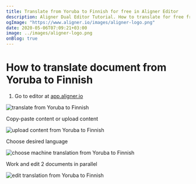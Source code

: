 ```yaml
---
title: Translate from Yoruba to Finnish for free in Aligner Editor
description: Aligner Dual Editor Tutorial. How to translate for free from Yoruba to Finnish. Aligner is multilingual document management platform. 
ogImage: "https://www.aligner.io/images/aligner-logo.png"
date: 2020-05-06T07:09:21+03:00
image: ../images/aligner-logo.png
onBlog: true
---
```


# How to translate document from Yoruba to Finnish

1. Go to editor at [app.aligner.io](https://app.aligner.io "Aligner App web page")

![translate from Yoruba to Finnish](../aligner-blank-editor.png "translate from Yoruba to Finnish")

Copy-paste content or upload content

![upload content from Yoruba to Finnish](../aligner-uploaded-document.png "upload content from Yoruba to Finnish")

Choose desired language

![choose machine translation from Yoruba to Finnish](../aligner-language-dropdown.png "choose machine translation from Yoruba to Finnish")

Work and edit 2 documents in parallel

![edit translation from Yoruba to Finnish](../aligner-double-sitded-editor.png "edit translation from Yoruba to Finnish")

